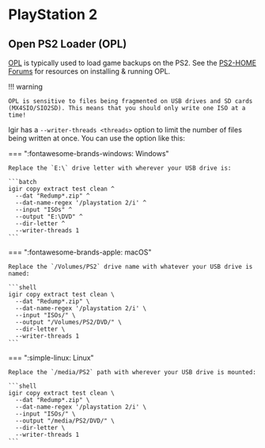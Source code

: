 # PlayStation 2

## Open PS2 Loader (OPL)

[OPL](https://github.com/ps2homebrew/Open-PS2-Loader) is typically used to load game backups on the PS2. See the [PS2-HOME Forums](https://www.ps2-home.com/forum/viewforum.php?f=50) for resources on installing & running OPL.

!!! warning

    OPL is sensitive to files being fragmented on USB drives and SD cards (MX4SIO/SIO2SD). This means that you should only write one ISO at a time!

Igir has a `--writer-threads <threads>` option to limit the number of files being written at once. You can use the option like this:

=== ":fontawesome-brands-windows: Windows"

    Replace the `E:\` drive letter with wherever your USB drive is:

    ```batch
    igir copy extract test clean ^
      --dat "Redump*.zip" ^
      --dat-name-regex '/playstation 2/i' ^
      --input "ISOs" ^
      --output "E:\DVD" ^
      --dir-letter ^
      --writer-threads 1
    ```

=== ":fontawesome-brands-apple: macOS"

    Replace the `/Volumes/PS2` drive name with whatever your USB drive is named:

    ```shell
    igir copy extract test clean \
      --dat "Redump*.zip" \
      --dat-name-regex '/playstation 2/i' \
      --input "ISOs/" \
      --output "/Volumes/PS2/DVD/" \
      --dir-letter \
      --writer-threads 1
    ```

=== ":simple-linux: Linux"

    Replace the `/media/PS2` path with wherever your USB drive is mounted:

    ```shell
    igir copy extract test clean \
      --dat "Redump*.zip" \
      --dat-name-regex '/playstation 2/i' \
      --input "ISOs/" \
      --output "/media/PS2/DVD/" \
      --dir-letter \
      --writer-threads 1
    ```
